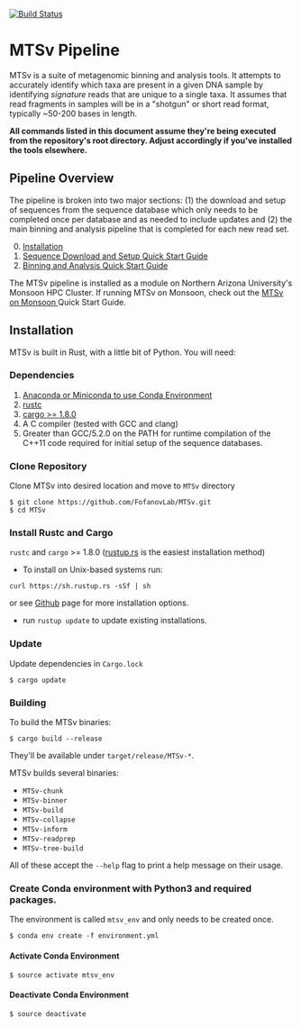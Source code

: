 [![Build Status](https://travis-ci.org/FofanovLab/MTSv.svg?branch=master)](https://travis-ci.org/FofanovLab/MTSv)

# MTSv Pipeline

MTSv is a suite of metagenomic binning and analysis tools. It attempts to accurately identify which taxa are present in a given DNA sample by identifying *signature* reads that are unique to a single taxa. It assumes that read fragments in samples will be in a "shotgun" or short read format, typically ~50-200 bases in length.

**All commands listed in this document assume they're being executed from the repository's root directory. Adjust accordingly if you've installed the tools elsewhere.**

## Pipeline Overview
The pipeline is broken into two major sections: (1) the download and setup of sequences from the sequence database which only needs to be completed once per database and as needed to include updates and (2) the main binning and analysis pipeline that is completed for each new read set. 

0. [Installation](#installation)
1. [Sequence Download and Setup Quick Start Guide](https://github.com/FofanovLab/MTSv/wiki/Sequence-Download-and-Setup-Quick-Start-Guide)
2. [Binning and Analysis Quick Start Guide](https://github.com/FofanovLab/MTSv/wiki/Binning-and-Analysis-Quick-Start-Guide)

The MTSv pipeline is installed as a module on Northern Arizona University's Monsoon HPC Cluster. If running MTSv on Monsoon, check out the [MTSv on Monsoon ](https://github.com/FofanovLab/MTSv/wiki/Quickstart-for-NAU-Monsoon-Users) Quick Start Guide.


## Installation
MTSv is built in Rust, with a little bit of Python. You will need:
### Dependencies
1. [Anaconda or Miniconda to use Conda Environment](https://conda.io/docs/user-guide/install/index.html)
2. [rustc](#install-rustc-and-cargo)
3. [cargo >= 1.8.0](#install-rustc-and-cargo)
4. A C compiler (tested with GCC and clang)
5. Greater than GCC/5.2.0 on the PATH for runtime compilation of the C++11 code required for initial setup of the sequence databases.


### Clone Repository
Clone MTSv into desired location and move to `MTSv` directory
```
$ git clone https://github.com/FofanovLab/MTSv.git
$ cd MTSv
```

### Install Rustc and Cargo
`rustc` and `cargo` >= 1.8.0 ([rustup.rs](https://rustup.rs) is the easiest installation method)
   * To install on Unix-based systems run:
   ```
   curl https://sh.rustup.rs -sSf | sh
   ```
   or see [Github](https://github.com/rust-lang-nursery/rustup.rs/#other-installation-methods) page for more installation options.
   * run `rustup update` to update existing installations.  

   

### Update
Update dependencies in `Cargo.lock`

```
$ cargo update
```

### Building

To build the MTSv binaries:

~~~
$ cargo build --release
~~~

They'll be available under `target/release/MTSv-*`.  

MTSv builds several binaries:

* `MTSv-chunk`
* `MTSv-binner`
* `MTSv-build`
* `MTSv-collapse`
* `MTSv-inform`
* `MTSv-readprep`
* `MTSv-tree-build`

All of these accept the `--help` flag to print a help message on their usage.


### Create Conda environment with Python3 and required packages.
The environment is called `mtsv_env` and only needs to be created once.
```
$ conda env create -f environment.yml
```


#### Activate Conda Environment
```
$ source activate mtsv_env
```

#### Deactivate Conda Environment
```
$ source deactivate
```

